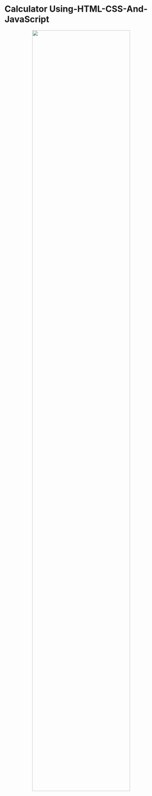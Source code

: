 # Calculator Using-HTML-CSS-And-JavaScript
<p align="center"><img width="80%" src="https://github.com/VishvaAloka/Calculator-Using-HTML-CSS-And-JavaScript/assets/144552160/31aad1a6-e968-40bc-a9ad-170807f27bea">

